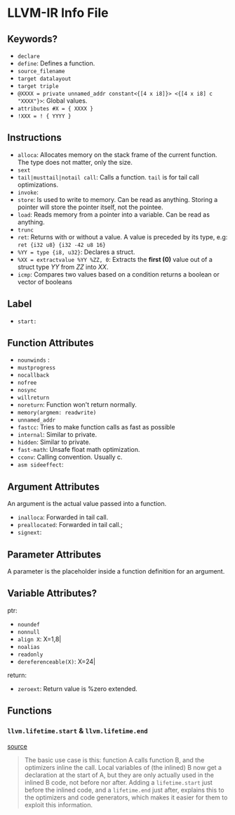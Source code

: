 # LLVM-IR Info File

## Keywords?

- `declare`
- `define`: Defines a function.
- `source_filename`
- `target datalayout`
- `target triple`
- `@XXXX = private unnamed_addr constant<{[4 x i8]}> <{[4 x i8] c "XXXX"}>`: Global values.
- `attributes #X = { XXXX }`
- `!XXX = ! { YYYY }`

## Instructions

- `alloca`: Allocates memory on the stack frame of the current function. The type does not matter, only the size.
- `sext`
- `tail|musttail|notail call`: Calls a function. `tail` is for tail call optimizations.
- `invoke`:
- `store`: Is used to write to memory. Can be read as anything. Storing a pointer will store the pointer itself, not the pointee.
- `load`: Reads memory from a pointer into a variable. Can be read as anything.
- `trunc`
- `ret`: Returns with or without a value. A value is preceded by its type, e.g: `ret {i32 u8} {i32 -42 u8 16}`
- `%YY = type {i8, u32}`: Declares a struct.
- `%XX = extractvalue %YY %ZZ, 0`: Extracts the **first (0)** value out of a struct type *YY* from *ZZ* into *XX*.
- `icmp`: Compares two values based on a condition returns a boolean or vector of booleans

## Label

- `start:`

## Function Attributes

- `nounwinds` :
- `mustprogress`
- `nocallback`
- `nofree`
- `nosync`
- `willreturn`
- `noreturn`: Function won't return normally.
- `memory(argmem: readwrite)`
- `unnamed_addr`
- `fastcc`: Tries to make function calls as fast as possible
- `internal`: Similar to private.
- `hidden`: Similar to private.
- `fast-math`: Unsafe float math optimization.
- `cconv`: Calling convention. Usually c.
- `asm sideeffect`:

## Argument Attributes

An argument is the actual value passed into a function.

- `inalloca`: Forwarded in tail call.
- `preallocated`: Forwarded in tail call.;
- `signext`:

## Parameter Attributes

A parameter is the placeholder inside a function definition for an argument.

## Variable Attributes?

ptr:

- `noundef`
- `nonnull`
- `align X`: X=1,8|
- `noalias`
- `readonly`
- `dereferenceable(X)`: X=24|

return:

- `zeroext`: Return value is %zero extended.

## Functions

### `llvm.lifetime.start` & `llvm.lifetime.end`

[source](https://groups.google.com/g/llvm-dev/c/3jTrSrVKAoQ?pli=1)

> The basic use case is this:
> function A calls function B, and the optimizers inline the call.
> Local variables of (the inlined) B now get a declaration at the start of A, but they are only actually used in the inlined B code, not before nor after.
> Adding a `lifetime.start` just before the inlined code, and a `lifetime.end` just after, explains this to the optimizers and code generators, which makes it easier for them to exploit this information.
